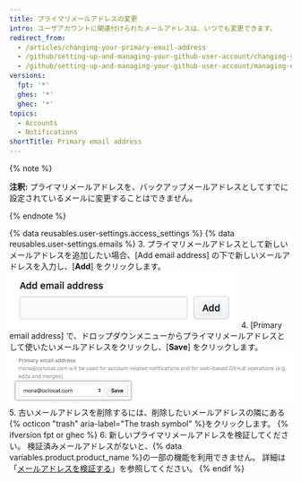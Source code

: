 ```yaml
---
title: プライマリメールアドレスの変更
intro: ユーザアカウントに関連付けられたメールアドレスは、いつでも変更できます。
redirect_from:
  - /articles/changing-your-primary-email-address
  - /github/setting-up-and-managing-your-github-user-account/changing-your-primary-email-address
  - /github/setting-up-and-managing-your-github-user-account/managing-email-preferences/changing-your-primary-email-address
versions:
  fpt: '*'
  ghes: '*'
  ghec: '*'
topics:
  - Accounts
  - Notifications
shortTitle: Primary email address
---
```


{% note %}

**注釈:** プライマリメールアドレスを、バックアップメールアドレスとしてすでに設定されているメールに変更することはできません。

{% endnote %}

{% data reusables.user-settings.access_settings %}
{% data reusables.user-settings.emails %}
3. プライマリメールアドレスとして新しいメールアドレスを追加したい場合、[Add email address] の下で新しいメールアドレスを入力し、[**Add**] をクリックします。 ![別のメールアドレスを追加するボタン](/assets/images/help/settings/add_another_email_address.png)
4. [Primary email address] で、ドロップダウンメニューからプライマリメールアドレスとして使いたいメールアドレスをクリックし、[**Save**] をクリックします。 ![プライマリに設定するボタン](/assets/images/help/settings/set_as_primary_email.png)
5. 古いメールアドレスを削除するには、削除したいメールアドレスの隣にある {% octicon "trash" aria-label="The trash symbol" %}をクリックします。
{% ifversion fpt or ghec %}
6. 新しいプライマリメールアドレスを検証してください。 検証済みメールアドレスがないと、{% data variables.product.product_name %}の一部の機能を利用できません。 詳細は「[メールアドレスを検証する](/articles/verifying-your-email-address)」を参照してください。
{% endif %}
